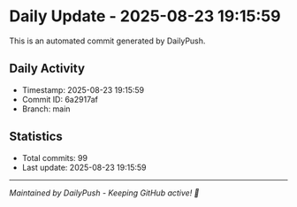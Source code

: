 # Daily Update - 2025-08-23 19:15:59

This is an automated commit generated by DailyPush.

## Daily Activity
- Timestamp: 2025-08-23 19:15:59
- Commit ID: 6a2917af
- Branch: main

## Statistics
- Total commits: 99
- Last update: 2025-08-23 19:15:59

---
*Maintained by DailyPush - Keeping GitHub active! 🚀*
